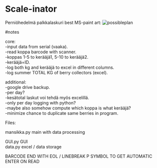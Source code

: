 # Scale-inator
Perniöhedelmä palkkalaskuri
best MS-paint art:
![possibleplan](https://user-images.githubusercontent.com/46355010/123144712-a7aec900-d464-11eb-9ec2-39262f5c3c75.png)

#notes

core:  
-input data from serial (vaaka).  
-read koppa barcode with scanner.  
-koppas 1-5 to kerääjä1, 5-10 to kerääjä2.  
-kerääjä=ID.  
-log both kg and kerääjä to excel in different columns.  
-log summer TOTAL KG of berry collectors (excel).  

additional:  
-google drive backup.    
-per day?  
-kesätotal laskut voi tehdä myös excelillä.  
-only per day logging with python?  
-maybe also somehow compute which koppa is what kerääjä?  
-minimize chance to duplicate same berries in program.  


Files:

mansikka.py main with data processing  

GUI.py GUI  
data.py excel / data storage  


BARCODE END WITH EOL / LINEBREAK P SYMBOL TO GET AUTOMATIC ENTER ON READ
